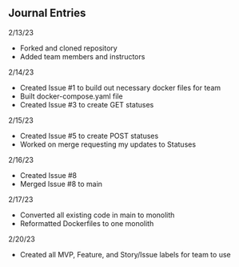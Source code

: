 ## Journal Entries

2/13/23
- Forked and cloned repository
- Added team members and instructors

2/14/23
- Created Issue #1 to build out necessary docker files for team
- Built docker-compose.yaml file
- Created Issue #3 to create GET statuses

2/15/23
- Created Issue #5 to create POST statuses
- Worked on merge requesting my updates to Statuses

2/16/23
- Created Issue #8
- Merged Issue #8 to main

2/17/23
- Converted all existing code in main to monolith
- Reformatted Dockerfiles to one monolith

2/20/23
- Created all MVP, Feature, and Story/Issue labels for team to use

